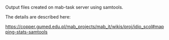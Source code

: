 Output files created on mab-task server using samtools.

The details are described here:

https://copper.gumed.edu.pl/mab_projects/mab_it/wikis/proj/idio_scol#mapping-stats-samtools